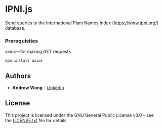 # IPNI.js

Send queries to the International Plant Names Index (https://www.ipni.org/) database.

### Prerequisites	

axios—for making GET requests

```	
npm install axios
```	

## Authors

* **Andrew Wong** - [LinkedIn](https://www.linkedin.com/in/andrew-wong-438509100/)

## License

This project is licensed under the GNU General Public License v3.0 - see the [LICENSE.txt](LICENSE.txt) file for details
